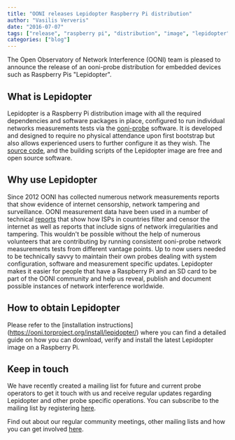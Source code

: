 ```yaml
---
title: "OONI releases Lepidopter Raspberry Pi distribution"
author: "Vasilis Ververis"
date: "2016-07-07"
tags: ["release", "raspberry pi", "distribution", "image", "lepidopter"]
categories: ["blog"]
---
```


The Open Observatory of Network Interference (OONI) team is pleased to announce
the release of an ooni-probe distribution for embedded devices such as
Raspberry Pis "Lepidopter".

## What is Lepidopter

Lepidopter is a Raspberry Pi distribution image with all the required
dependencies and software packages in place, configured to run individual
networks measurements tests via the
[ooni-probe](https://github.com/TheTorProject/ooni-probe) software. It is
developed and designed to require no physical attendance upon first bootstrap
but also allows experienced users to further configure it as they wish. The
[source code](https://github.com/TheTorProject/Lepidopter), and the building
scripts of the Lepidopter image are free and open source software.

## Why use Lepidopter

Since 2012 OONI has collected numerous network measurements reports that show
evidence of internet censorship, network tampering and surveillance. OONI
measurement data have been used in a number of technical
[reports](https://ooni.torproject.org/post/) that show how ISPs in countries
filter and censor the internet as well as reports that include signs of network
irregularities and tampering. This wouldn't be possible without the help of
numerous volunteers that are contributing by running consistent ooni-probe
network measurements tests from different vantage points. Up to now users
needed to be technically savvy to maintain their own probes dealing with system
configuration, software and measurement specific updates. Lepidopter makes it
easier for people that have a Raspberry Pi and an SD card to be part of the
OONI community and help us reveal, publish and document possible instances of
network interference worldwide.

## How to obtain Lepidopter

Please refer to the [installation instructions]
(https://ooni.torproject.org/install/lepidopter/) where you can find a detailed
guide on how you can download, verify and install the latest Lepidopter image
on a Raspberry Pi.

## Keep in touch

We have recently created a mailing list for future and current probe operators
to get it touch with us and receive regular updates regarding Lepidopter and
other probe specific operations. You can subscribe to the mailing list by
registering
[here](https://lists.torproject.org/cgi-bin/mailman/listinfo/ooni-operators).

Find out about our regular community meetings, other mailing lists and how you
can get involved [here](/get-involved/).
